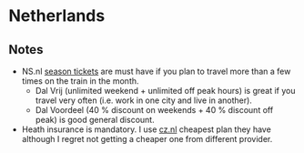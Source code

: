 # Netherlands

## Notes

- NS.nl [season tickets](https://www.ns.nl/en/season-tickets) are must have if you plan to travel more than a few times on the train in the month.
  - Dal Vrij (unlimited weekend + unlimited off peak hours) is great if you travel very often (i.e. work in one city and live in another).
  - Dal Voordeel (40 % discount on weekends + 40 % discount off peak) is good general discount.
- Heath insurance is mandatory. I use [cz.nl](https://www.cz.nl) cheapest plan they have although I regret not getting a cheaper one from different provider.